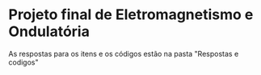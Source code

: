 # Projeto final de Eletromagnetismo e Ondulatória 

As respostas para os itens e os códigos estão na pasta "Respostas e codigos"
